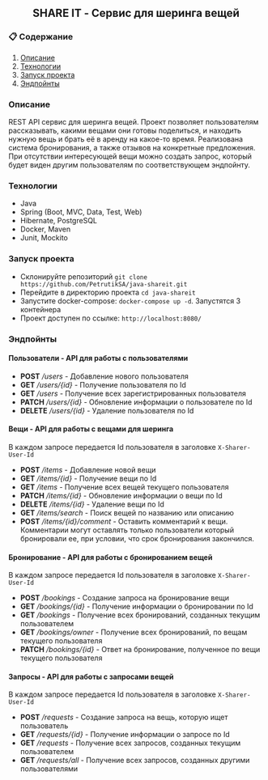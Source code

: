 <div align="center">
<h2>SHARE IT - Сервис для шеринга вещей</h2>
</div>

### 📋 <a name="table">Содержание</a>

1. [Описание](#Описание)
2. [Технологии](#Технологии)
3. [Запуск проекта](#Запуск_проекта)
4. [Эндпойнты](#Эндпойнты)

### <a name="Описание">Описание</a>

REST API сервис для шеринга вещей. Проект позволяет пользователям рассказывать, какими
вещами они готовы поделиться, и находить нужную вещь и брать её в аренду на какое-то
время. Реализована система бронирования, а также отзывов на конкретные предложения. При
отсутствии интересующей вещи можно создать запрос, который будет виден другим
пользователям по соответствующем эндпойнту.

### <a name="Технологии">Технологии</a>
- Java
- Spring (Boot, MVC, Data, Test, Web)
- Hibernate, PostgreSQL
- Docker, Maven
- Junit, Mockito

### <a name="Запуск_проекта">Запуск проекта</a>
- Склонируйте репозиторий ```git clone https://github.com/PetrutikSA/java-shareit.git```
- Перейдите в директорию проекта ```cd java-shareit```
- Запустите docker-compose: ```docker-compose up -d```. Запустятся 3 контейнера
- Проект доступен по ссылке: ```http://localhost:8080/```

### <a name="Эндпойнты">Эндпойнты</a>
####  Пользователи - API для работы с пользователями
- __POST__ _/users_ - Добавление нового пользователя
- __GET__ _/users/{id}_ - Получение пользователя по Id
- __GET__ _/users_ - Получение всех зарегистрированных пользователя
- __PATCH__ _/users/{id}_ - Обновление информации о пользователе по Id
- __DELETE__ _/users/{id}_ - Удаление пользователя по Id

####  Вещи - API для работы с вещами для шеринга
В каждом запросе передается Id пользователя в заголовке ```X-Sharer-User-Id```
- __POST__ _/items_ - Добавление новой вещи
- __GET__ _/items/{id}_ - Получение вещи по Id
- __GET__ _/items_ - Получение всех вещей текущего пользователя
- __PATCH__ _/items/{id}_ - Обновление информации о вещи по Id
- __DELETE__ _/items/{id}_ - Удаление вещи по Id
- __GET__ _/items/search_ - Поиск вещей по названию или описанию
- __POST__ _/items/{id}/comment_ - Оставить комментарий к вещи. Комментарии могут оставлять только пользователи который бронировали ее, при условии, что срок бронирования закончился.

####  Бронирование - API для работы с бронированием вещей
В каждом запросе передается Id пользователя в заголовке ```X-Sharer-User-Id```
- __POST__ _/bookings_ - Создание запроса на бронирование вещи
- __GET__ _/bookings/{id}_ - Получение информации о бронировании по Id
- __GET__ _/bookings_ - Получение всех бронирований, созданных текущим пользователем
- __GET__ _/bookings/owner_ - Получение всех бронирований, по вещам текущего пользователя
- __PATCH__ _/bookings/{id}_ - Ответ на бронирование, полученное по вещи текущего пользователя

####  Запросы - API для работы с запросами вещей
В каждом запросе передается Id пользователя в заголовке ```X-Sharer-User-Id```
- __POST__ _/requests_ - Создание запроса на вещь, которую ищет пользователь
- __GET__ _/requests/{id}_ - Получение информации о запросе по Id
- __GET__ _/requests_ - Получение всех запросов, созданных текущим пользователем
- __GET__ _/requests/all_ - Получение всех запросов, созданных другими пользователями